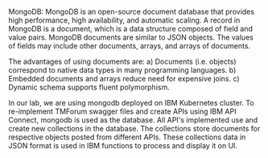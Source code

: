 MongoDB:
MongoDB is an open-source document database that provides high performance, high availability, and automatic scaling.
A record in MongoDB is a document, which is a data structure composed of field and value pairs. MongoDB documents are similar to JSON objects. The values of fields may include other documents, arrays, and arrays of documents.

The advantages of using documents are:
a) Documents (i.e. objects) correspond to native data types in many programming languages.
b) Embedded documents and arrays reduce need for expensive joins.
c) Dynamic schema supports fluent polymorphism.

In our lab, we are using mongodb deployed on IBM Kubernetes cluster. To re-implement TMForum swagger files and create APIs using IBM API Connect, mongodb is used as the database. All API's implemented use and create new collections in the database. The collections store documents for respective objects posted from different APIs.
These collections data in JSON format is used in IBM functions to process and display it on UI.